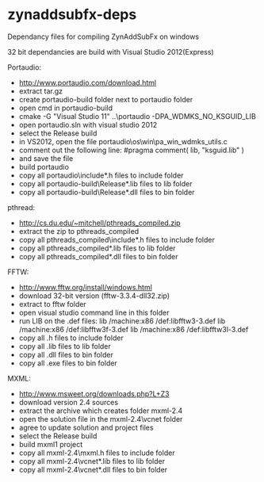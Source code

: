 zynaddsubfx-deps
================

Dependancy files for compiling ZynAddSubFx on windows

32 bit dependancies are build with Visual Studio 2012(Express)

Portaudio:
  - http://www.portaudio.com/download.html
  - extract tar.gz
  - create portaudio-build folder next to portaudio folder
  - open cmd in portaudio-build
  - cmake -G "Visual Studio 11" ..\portaudio -DPA_WDMKS_NO_KSGUID_LIB
  - open portaudio.sln with visual studio 2012
  - select the Release build
  - in VS2012, open the file portaudio\os\win\pa_win_wdmks_utils.c
  - comment out the following line: #pragma comment( lib, "ksguid.lib" )
  - and save the file
  - build portaudio
  - copy all portaudio\include\*.h files to include folder
  - copy all portaudio-build\Release\*.lib files to lib folder
  - copy all portaudio-build\Release\*.dll files to bin folder

pthread:
  - http://cs.du.edu/~mitchell/pthreads_compiled.zip
  - extract the zip to pthreads_compiled
  - copy all pthreads_compiled\include\*.h files to include folder
  - copy all pthreads_compiled\*.lib files to lib folder
  - copy all pthreads_compiled\*.dll files to bin folder

FFTW:
  - http://www.fftw.org/install/windows.html
  - download 32-bit version (fftw-3.3.4-dll32.zip)
  - extract to fftw folder
  - open visual studio command line in this folder
  - run LIB on the .def files:
      lib /machine:x86 /def:libfftw3-3.def
      lib /machine:x86 /def:libfftw3f-3.def
      lib /machine:x86 /def:libfftw3l-3.def
  - copy all .h files to include folder
  - copy all .lib files to lib folder
  - copy all .dll files to bin folder
  - copy all .exe files to bin folder
  
MXML:
  - http://www.msweet.org/downloads.php?L+Z3
  - download version 2.4 sources
  - extract the archive which creates folder mxml-2.4
  - open the solution file in the mxml-2.4\vcnet folder
  - agree to update solution and project files
  - select the Release build
  - build mxml1 project
  - copy all mxml-2.4\mxml.h files to include folder
  - copy all mxml-2.4\vcnet\*.lib files to lib folder
  - copy all mxml-2.4\vcnet\*.dll files to bin folder